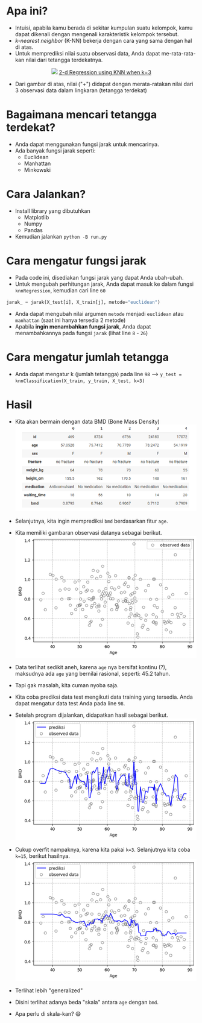 # **Apa ini?**

- Intuisi, apabila kamu berada di sekitar kumpulan suatu kelompok, kamu dapat dikenali dengan mengenali karakteristik kelompok tersebut.
- *k-nearest neighbor* (K-NN) bekerja dengan cara yang sama dengan hal di atas.
- Untuk memprediksi nilai suatu observasi data, Anda dapat me-rata-rata-kan nilai dari tetangga terdekatnya.

<p align="center">
    <img src="https://miro.medium.com/max/1400/1*9mN0mO61lmoj0-95i-vV7A.png"/>
    <a href="https://towardsdatascience.com/how-to-build-knn-from-scratch-in-python-5e22b8920bd2">
    2-d Regression using KNN when k=3
    </a>
</p>

- Dari gambar di atas, nilai ("+") didapat dengan merata-ratakan nilai dari 3 observasi data dalam lingkaran (tetangga terdekat)

# **Bagaimana mencari tetangga terdekat?**
- Anda dapat menggunakan fungsi jarak untuk mencarinya.
- Ada banyak fungsi jarak seperti:
    - Euclidean
    - Manhattan
    - Minkowski

# **Cara Jalankan?**
- Install library yang dibutuhkan
   - Matplotlib
   - Numpy
   - Pandas
- Kemudian jalankan `python -B run.py`


# **Cara mengatur fungsi jarak**
- Pada code ini, disediakan fungsi jarak yang dapat Anda ubah-ubah.
- Untuk mengubah perhitungan jarak, Anda dapat masuk ke dalam fungsi `knnRegression`, kemudian cari line `60` 


```python 
jarak_ = jarak(X_test[i], X_train[j], metode="euclidean")
```
- Anda dapat mengubah nilai argumen `metode` menjadi `euclidean` atau `manhattan` (saat ini hanya tersedia 2 metode)
- Apabila **ingin menambahkan fungsi jarak**, Anda dapat menambahkannya pada fungsi `jarak` (lihat line `8` - `26`)

# **Cara mengatur jumlah tetangga**
- Anda dapat mengatur k (jumlah tetangga) pada line `98` --> `y_test = knnClassification(X_train, y_train, X_test, k=3)`



# **Hasil**
- Kita akan bermain dengan data BMD (Bone Mass Density)
![](https://github.com/amalinadhi/machine_learning/blob/main/knn_regression/hasil/gambar_data_bmd.png)

- Selanjutnya, kita ingin memprediksi `bmd` berdasarkan fitur `age`.
- Kita memiliki gambaran observasi datanya sebagai berikut.
![](https://github.com/amalinadhi/machine_learning/blob/main/knn_regression/hasil/initial_gambar.png)

- Data terlihat sedikit aneh, karena `age` nya bersifat kontinu (?), maksudnya ada `age` yang bernilai rasional, seperti: 45.2 tahun.
- Tapi gak masalah, kita cuman nyoba saja.
- Kita coba prediksi data test mengikuti data training yang tersedia. Anda dapat mengatur data test Anda pada line `98`.
- Setelah program dijalankan, didapatkan hasil sebagai berikut.
![](https://github.com/amalinadhi/machine_learning/blob/main/knn_regression/hasil/final_gambar_k=3.png)
- Cukup overfit nampaknya, karena kita pakai `k=3`. Selanjutnya kita coba `k=15`, berikut hasilnya.
![](https://github.com/amalinadhi/machine_learning/blob/main/knn_regression/hasil/final_gambar_k=15.png)
- Terlihat lebih "generalized"
- Disini terlihat adanya beda "skala" antara `age` dengan `bmd`.
- Apa perlu di skala-kan? :smile:
